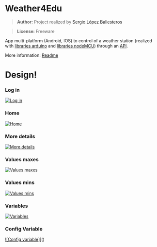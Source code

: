 # Weather4Edu

> **Author:** Project realized by [Sergio López Ballesteros](https://es.linkedin.com/in/sergio-lopez-ballesteros)

> **License:** Freeware

App multi-platform (Android, IOS) to control of a weather station (realized with [libraries arduino](https://github.com/sergiol29/Weather4Edu-LibraryArduino) and [libraries nodeMCU](https://github.com/sergiol29/Weather4Edu-LibraryNodeMCU)) through an [API](https://github.com/sergiol29/Weather4Edu-API).

More information: [Readme](https://www.dropbox.com/s/3rq8tigxswahos0/Memoria_TFG.pdf)

# Design!
### Log in
[![Log in](https://previews.dropbox.com/p/thumb/AAUPAzxk7nd1NFQBh8tsdzcp9i12OFM8ddFetZ9wLj90vxwUnUfZfvSQUzq0PBH7Nv0f1Y3mtWjQ1EfTio6MfsT1kmCPLDuMcnxNGj8DmIWD7OiLZVhIN1w4lcOFX7hl2F_9LqpryVJ1D0nttDnFnVmXewo8n4GnL_7ZQyEwFhsnsFwQbA0qU4RDOIisknaoTiPcKVuAftfiGpHAMJKClqT_UMTiCQ5w7OPoMS7J7XGygg/p.png)]()

### Home
[![Home](https://previews.dropbox.com/p/thumb/AAXMfx17Q7YgQVbU0SQiRPU94eIaDuHKr9J1FKt5HmVgbJLx_EV7AuxQgF0WsXUBe5Q1B3Zg0wAvtUurQLXdJtZ1cN0vwakGSsdBLAyU-kBuJjd3h2g3FKUlCBkVCuBYA2bX_bV2IA2MhfUV3S3KEVTFJtbrn_XehdGL9XJRbh0hUhggHgNnL1cSt0KcF3-m1Z8mroBwifBqMddNKT-TyUPACfYC_hvHOmqA60hiLZCG3Q/p.png?size_mode=3)]()

### More details
[![More details](https://previews.dropbox.com/p/thumb/AAX6NND46S9cW48TCivMpxPKebhQTZJ4YfrUr3futhhtVxGxrc4-z2iJrpGHkGS2aOpA-XuB306BdRpfDxVbV4fv2q0eAFqxZYxF_2E3qv3OL99YwDCMMXqcGi9XjUw3CcsZkFpYfbRMviLPc6wixRq4EdxjMsDiAiizqV4ExN6eRpXX_6wE9ZyGhPY_KF4Hl-_d-IG7SZPv0pkJ_RH_5bGrb7b_GZrAOi3BLGXGGw6iDw/p.png?size_mode=3)]()

### Values maxes
[![Values maxes](https://previews.dropbox.com/p/thumb/AAU1RI5mgaSXhTcykPpmDVHRvfvmLe2TVyGTEoJuaM1Wbs-jOC7xAtFTn5cvnVb5zIyGQOlQY0l_TSunwAoKt2nbubhmai-NokYGph-oqfqIgSlK5RWyseqKrOwZkp8HobdU3AbmOZML5N8KOY2Kb3n3PGBw7arjMuZoubXRuDtCxsupujolXacP8tYxzFkf5d_PzWPMu0bm8bOVay_fw2Ob76B2QicCGK1MhWc5_YzUIw/p.png?size_mode=3)]()

### Values mins
[![Values mins](https://previews.dropbox.com/p/thumb/AAWQT-McTXUoyKKuJhU_1IHzJRXoJGHZMWXkyUhPbGVwJjGSOGwG5azHHFIbR4uoDcWa8ME2rIRequtCzck7t-hlxrSv99N7bXDrLhJ3jXKDLeQkj5XskEz3DCtoUENsCQgwLyc5DerMgTsCvmLxzYIoJnxZADtwHH3eJIh0FScFgX5dUY1ANxj1EdcWqJ-UhXU6mpHxZj9FDNy5sqjJkx8kbIT7iIKmpF60i5MNBzvDtw/p.png?size_mode=3)]()

### Variables
[![Variables](https://previews.dropbox.com/p/thumb/AAX8ROQfdn7SZPplINVwnFDAZM2HUa8CKbnL2C2IuVfF4iPm22T8tid8QQIZs5vZ81oT_IxsTKU_-NhfpJPMdRAOC6UUvZl9wLzPoySlQWDaQuANm9pQkgTG2DlsrHAICf5nee-7mMZ5T4qno3XItYDTpHarNwZFoCyMLs3HHwaB4ZNwQIVoJd4GaLwVLHnaMFJ5ZVaPKjxsiMJw36LnUOFPs-I16k6ThchdIJ01lpsNEw/p.png?size_mode=3)]()

### Config Variable
[![Config variable]](https://www.dropbox.com/s/z77deds4fxrhxrx/configVariable.png?dl=1)]()
